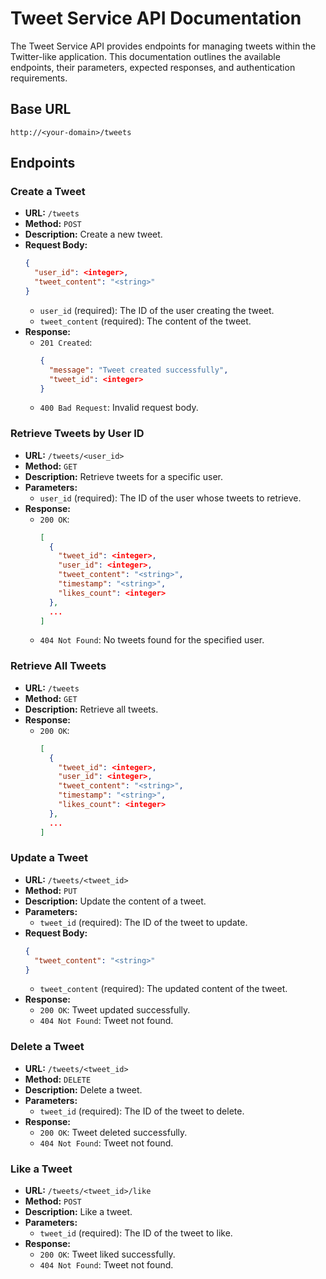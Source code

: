 # Tweet Service API Documentation

The Tweet Service API provides endpoints for managing tweets within the Twitter-like application. This documentation outlines the available endpoints, their parameters, expected responses, and authentication requirements.

## Base URL

```
http://<your-domain>/tweets
```

## Endpoints

### Create a Tweet

- **URL:** `/tweets`
- **Method:** `POST`
- **Description:** Create a new tweet.
- **Request Body:**
  ```json
  {
    "user_id": <integer>,
    "tweet_content": "<string>"
  }
  ```
  - `user_id` (required): The ID of the user creating the tweet.
  - `tweet_content` (required): The content of the tweet.
- **Response:**
  - `201 Created`:
    ```json
    {
      "message": "Tweet created successfully",
      "tweet_id": <integer>
    }
    ```
  - `400 Bad Request`: Invalid request body.

### Retrieve Tweets by User ID

- **URL:** `/tweets/<user_id>`
- **Method:** `GET`
- **Description:** Retrieve tweets for a specific user.
- **Parameters:**
  - `user_id` (required): The ID of the user whose tweets to retrieve.
- **Response:**
  - `200 OK`:
    ```json
    [
      {
        "tweet_id": <integer>,
        "user_id": <integer>,
        "tweet_content": "<string>",
        "timestamp": "<string>",
        "likes_count": <integer>
      },
      ...
    ]
    ```
  - `404 Not Found`: No tweets found for the specified user.

### Retrieve All Tweets

- **URL:** `/tweets`
- **Method:** `GET`
- **Description:** Retrieve all tweets.
- **Response:**
  - `200 OK`:
    ```json
    [
      {
        "tweet_id": <integer>,
        "user_id": <integer>,
        "tweet_content": "<string>",
        "timestamp": "<string>",
        "likes_count": <integer>
      },
      ...
    ]
    ```

### Update a Tweet

- **URL:** `/tweets/<tweet_id>`
- **Method:** `PUT`
- **Description:** Update the content of a tweet.
- **Parameters:**
  - `tweet_id` (required): The ID of the tweet to update.
- **Request Body:**
  ```json
  {
    "tweet_content": "<string>"
  }
  ```
  - `tweet_content` (required): The updated content of the tweet.
- **Response:**
  - `200 OK`: Tweet updated successfully.
  - `404 Not Found`: Tweet not found.

### Delete a Tweet

- **URL:** `/tweets/<tweet_id>`
- **Method:** `DELETE`
- **Description:** Delete a tweet.
- **Parameters:**
  - `tweet_id` (required): The ID of the tweet to delete.
- **Response:**
  - `200 OK`: Tweet deleted successfully.
  - `404 Not Found`: Tweet not found.

### Like a Tweet

- **URL:** `/tweets/<tweet_id>/like`
- **Method:** `POST`
- **Description:** Like a tweet.
- **Parameters:**
  - `tweet_id` (required): The ID of the tweet to like.
- **Response:**
  - `200 OK`: Tweet liked successfully.
  - `404 Not Found`: Tweet not found.